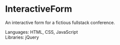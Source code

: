 # InteractiveForm
An interactive form for a fictious fullstack conference.

Languages: HTML, CSS, JavaScript <br>
Libraries: jQuery
